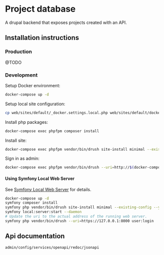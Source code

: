 # Project database

A drupal backend that exposes projects created with an API.

## Installation instructions

### Production

@TODO

### Development

Setup Docker environment:

```sh
docker-compose up -d
```

Setup local site configuration:

```sh
cp web/sites/default/_docker.settings.local.php web/sites/default/docker.settings.local.php
```

Install php packages:

```sh
docker-compose exec phpfpm composer install
```

Install site:

```sh
docker-compose exec phpfpm vendor/bin/drush site-install minimal --existing-config --yes
```

Sign in as admin:

```sh
docker-compose exec phpfpm vendor/bin/drush --uri=http://$(docker-compose port nginx 80) user:login
```

#### Using Symfony Local Web Server

See [Symfony Local Web
Server](https://symfony.com/doc/current/setup/symfony_server.html) for details.

```sh
docker-compose up -d
symfony composer install
symfony php vendor/bin/drush site-install minimal --existing-config --yes
symfony local:server:start --daemon
# Update the uri to the actual address of the running web server.
symfony php vendor/bin/drush --uri=https://127.0.0.1:8000 user:login
```

## Api documentation

```sh
admin/config/services/openapi/redoc/jsonapi
```
